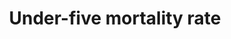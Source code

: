 ---
actual_indicator_available: Mortality rate for infants and children younger than 5
  years old in the United States
actual_indicator_available_description: Mortality rate for infants and children younger
  than 5 years old per 1,000 live births
computation_units: Individual
data_non_statistical: false
date_of_national_source_publication: December, 2016
goal_meta_link: http://unstats.un.org/sdgs/files/metadata-compilation/Metadata-Goal-3.pdf
graph_title: Mortality rate for US infants and children younger than 5 years old
graph_type: line
has_metadata: true
indicator: 3.2.1
indicator_definition: The probability of a child born in a specific year or period
  dying before reaching the age of 5 years, if subject to age_ specific mortality
  rates of that period, expressed per 1000 live births. The under_five mortality rate
  as defined here is, strictly speaking, not a rate (i.e. the number of deaths divided
  by the number of population at risk during a certain period of time) but a probability
  of death derived from a life table and expressed as a rate per 1000 live births.
indicator_name: Under-five mortality rate
indicator_sort_order: 03-02-01
indicator_variable: under5_mortalityrate
layout: indicator
method_of_computation: 'Number of deaths among children aged 0-4 years (0-59 months
  of age), broken down by age groups / Number of live births Method of measurement
  The most frequently used methods using the above_mentioned data sources are as follows:
  Civil registration: Number of deaths at age 0_5 and population of the same age are
  used to calculate death rates which are then converted into age_specific probability
  of dying.Census and surveys: An indirect method is used based on questions to each
  woman of reproductive age as to how many children she has ever given birth to and
  how many are still alive. The Brass method and model life tables are then used to
  obtain an estimate of under_five and infant mortality rates. Census often includes
  questions on household deaths in the last 12 months, which can be used to calculate
  mortality estimates.Surveys: A direct method is used based on birth history - a
  series of detailed questions on each child a woman has given birth to during her
  lifetime. Neonatal, post_neonatal, infant, child and under_five mortality estimates
  can be derived from full birth history module.Method of estimation The United Nation
  Inter_agency Group for Child Mortality Estimation (UN_IGME) produces trends of under_five
  mortality with a standardized methodology depending on the type and quality of source
  of data available. The UN IGME applies the Bayesian B_splines bias_reduction model
  to empirical data to derive trend estimates of under_five mortality for all countries.
  See the UN IGME link for details. The UN GME estimates are not necessarily the same
  as the official national data. Predominant type of statistics: adjusted and estimated.'
national_geographical_coverage: United States
periodicity: Annual
permalink: /3-2-1/
published: true
reporting_status: complete
scheduled_update_by_national_source: December, 2017
sdg_goal: 3
source_active_1: true
source_agency_staff_email_1: AMBranum@cdc.gov
source_agency_staff_name_1: Mortality Statistics Branch, Division of Vital Statistics,
  National Center for Health Statistics
source_agency_survey_dataset_1: 'National Vital Statistics System, Underlying Cause
  of Death data file '
source_notes_1: null
source_organisation_1: 'National Vital Statistics System, Underlying Cause of Death
  data file '
source_title_1: null
source_url_1: http://www.cdc.gov/nchs/data_access/vitalstatsonline.htm
source_url_text_1: http://www.cdc.gov/nchs/data_access/vitalstatsonline.htm
target: By 2030, end preventable deaths of newborns and children under 5 years of
  age, with all countries aiming to reduce neonatal mortality to at least as low as
  12 per 1,000 live births and under-5 mortality to at least as low as 25 per 1,000
  live births.
target_id: '3.2'
title: Under-five mortality rate
un_custodial_agency: UNICEF (DESA Population Divsion, World Bank)
un_designated_tier: '1'
us_method_of_computation: Number of deaths to infants and children younger than 5
  years divided by the number of births for a given year, expressed per 1,000 live
  births
variable_description: null
variable_notes: null
---